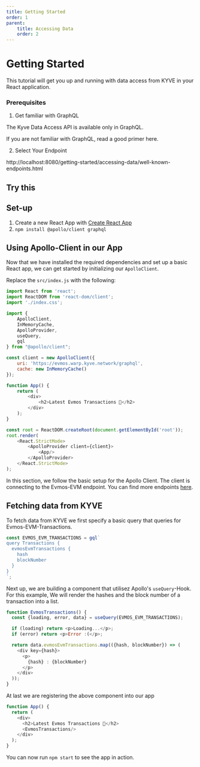 ```yaml
---
title: Getting Started
order: 1 
parent:
    title: Accessing Data
    order: 2
---
```


# Getting Started

This tutorial will get you up and running with data access from KYVE in your React application.

### Prerequisites

1. Get familiar with GraphQL

The Kyve Data Access API is available only in GraphQL.

If you are not familiar with GraphQL, read a good primer here.

2. Select Your Endpoint

http://localhost:8080/getting-started/accessing-data/well-known-endpoints.html

## Try this

## Set-up

1. Create a new React App with [Create React App](https://create-react-app.dev/)
2. `npm install @apollo/client graphql`

## Using Apollo-Client in our App

Now that we have installed the required dependencies and set up a basic React app, we can
get started by initializing our `ApolloClient`.

Replace the `src/index.js` with the following:

```js
import React from 'react';
import ReactDOM from 'react-dom/client';
import './index.css';

import {
    ApolloClient,
    InMemoryCache,
    ApolloProvider,
    useQuery,
    gql
} from "@apollo/client";

const client = new ApolloClient({
    uri: 'https://evmos.warp.kyve.network/graphql',
    cache: new InMemoryCache()
});

function App() {
    return (
        <div>
            <h2>Latest Evmos Transactions 🚀</h2>
        </div>
    );
}

const root = ReactDOM.createRoot(document.getElementById('root'));
root.render(
    <React.StrictMode>
        <ApolloProvider client={client}>
            <App/>
        </ApolloProvider>
    </React.StrictMode>
);
```

In this section, we follow the basic setup for the Apollo Client. The client is connecting to
the Evmos-EVM endpoint. You can find more endpoints [here](./well-known-endpoints.md).

## Fetching data from KYVE
To fetch data from KYVE we first specify a basic query that queries for Evmos-EVM-Transactions.
```js
const EVMOS_EVM_TRANSACTIONS = gql`
query Transactions {
  evmosEvmTransactions {
    hash
    blockNumber
  }
}
`;
```
Next up, we are building a component that utilisez Apollo's `useQuery`-Hook. For this example,
We will render the hashes and the block number of a transaction into a list.
```js
function EvmosTransactions() {
  const {loading, error, data} = useQuery(EVMOS_EVM_TRANSACTIONS);

  if (loading) return <p>Loading...</p>;
  if (error) return <p>Error :(</p>;

  return data.evmosEvmTransactions.map(({hash, blockNumber}) => (
    <div key={hash}>
      <p>
        {hash} : {blockNumber}
      </p>
    </div>
  ));
}
```
At last we are registering the above component into our app
```js
function App() {
  return (
    <div>
      <h2>Latest Evmos Transactions 🚀</h2>
      <EvmosTransactions/>
    </div>
  );
}
```
You can now run `npm start` to see the app in action.



